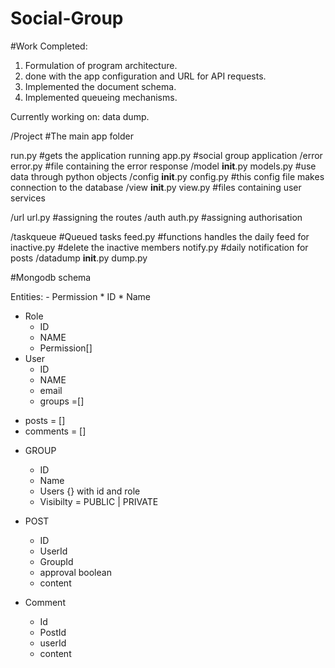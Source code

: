 # Social-Group

#Work Completed:

1. Formulation of program architecture.
2. done with the app configuration and URL for API requests.		
3. Implemented the document schema.	
4. Implemented queueing mechanisms.

Currently working on: data dump.

/Project #The main app folder

run.py		#gets the application running
app.py		#social group application
/error
	error.py	#file containing the error response
/model
	__init__.py
	models.py		#use data through python objects 
/config
	__init__.py
	config.py 		#this config file makes connection to the database
/view
	__init__.py
	view.py		#files containing user services
	
/url
	url.py			#assigning the routes
/auth
	auth.py			#assigning authorisation

/taskqueue			#Queued tasks
	feed.py			#functions handles the daily feed for
	inactive.py		#delete the inactive members
	notify.py		#daily notification for posts
/datadump
	__init__.py
	dump.py
  
  
#Mongodb schema

Entities: - Permission * ID * Name

- Role
    * ID
    * NAME
    * Permission[]
- User
    * ID
    * NAME
    * email
    * groups =[]
* posts = []
* comments = []
- GROUP
    * ID
    * Name
    * Users {} with id and role
    * Visibilty = PUBLIC | PRIVATE
- POST
    * ID
    * UserId
    * GroupId
    * approval boolean
    * content

- Comment
    * Id
    * PostId
    * userId
    * content
